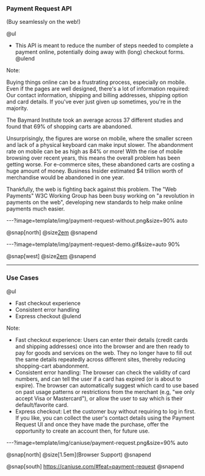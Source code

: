 ### Payment Request API

(Buy seamlessly on the web!)

@ul
- This API is meant to reduce the number of steps needed to complete a payment online, potentially doing away with (long) checkout forms.
@ulend

Note:

Buying things online can be a frustrating process, especially on mobile. Even if the pages are well designed, there's a lot of information required: Our contact information, shipping and billing addresses, shipping option and card details. If you've ever just given up sometimes, you're in the majority.

The Baymard Institute took an average across 37 different studies and found that 69% of shopping carts are abandoned.

Unsurprisingly, the figures are worse on mobile, where the smaller screen and lack of a physical keyboard can make input slower. The abandonment rate on mobile can be as high as 84% or more! With the rise of mobile browsing over recent years, this means the overall problem has been getting worse. For e-commerce sites, these abandoned carts are costing a huge amount of money. Business Insider estimated $4 trillion worth of merchandise would be abandoned in one year.

Thankfully, the web is fighting back against this problem. The "Web Payments" W3C Working Group has been busy working on "a revolution in payments on the web", developing new standards to help make online payments much easier.

---?image=template/img/payment-request-without.png&size=90% auto

@snap[north]
@size[2em](BEFORE)
@snapend

---?image=template/img/payment-request-demo.gif&size=auto 90%

@snap[west]
@size[2em](AFTER)
@snapend

---

### Use Cases

@ul
- Fast checkout experience
- Consistent error handling
- Express checkout
@ulend

Note:

- Fast checkout experience: Users can enter their details (credit cards and shipping addresses) once into the browser and are then ready to pay for goods and services on the web. They no longer have to fill out the same details repeatedly across different sites, thereby reducing shopping-cart abandonment.
- Consistent error handling: The browser can check the validity of card numbers, and can tell the user if a card has expired (or is about to expire). The browser can automatically suggest which card to use based on past usage patterns or restrictions from the merchant (e.g, "we only accept Visa or Mastercard"), or allow the user to say which is their default/favorite card.
- Express checkout: Let the customer buy without requiring to log in first. If you like, you can collect the user's contact details using the Payment Request UI and once they have made the purchase, offer the opportunity to create an account then, for future use.

---?image=template/img/caniuse/payment-request.png&size=90% auto

@snap[north]
@size[1.5em](Browser Support)
@snapend

@snap[south]
https://caniuse.com/#feat=payment-request
@snapend
